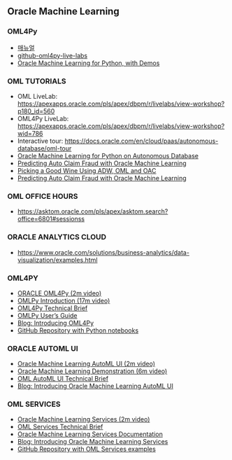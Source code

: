 ## Oracle Machine Learning
### OML4Py
* [매뉴얼](https://docs.oracle.com/en/database/oracle/machine-learning/oml4py/index.html)
* [github-oml4py-live-labs](https://github.com/oracle/oracle-db-examples/tree/master/machine-learning/labs/oml4py-live-labs)
* [Oracle Machine Learning for Python, with Demos](https://www.youtube.com/watch?v=R9xvrXeSaVI&t=1776s)
### OML TUTORIALS
* OML LiveLab: https://apexapps.oracle.com/pls/apex/dbpm/r/livelabs/view-workshop?p180_id=560
* OML4Py LiveLab: https://apexapps.oracle.com/pls/apex/dbpm/r/livelabs/view-workshop?wid=786
* Interactive tour: https://docs.oracle.com/en/cloud/paas/autonomous-database/oml-tour
* [Oracle Machine Learning for Python on Autonomous Database ](https://apexapps.oracle.com/pls/apex/dbpm/r/livelabs/workshop-attendee-2?p210_workshop_id=786&p210_type=3&session=6993257296281)
* [Predicting Auto Claim Fraud with Oracle Machine Learning](https://apexapps.oracle.com/pls/apex/dbpm/r/livelabs/view-workshop?wid=786&clear=180&session=105071082550216)
* [Picking a Good Wine Using ADW, OML and OAC](https://apexapps.oracle.com/pls/apex/dbpm/r/livelabs/workshop-attendee-2?p210_workshop_id=807&p210_type=3&session=113438370286500)
* [Predicting Auto Claim Fraud with Oracle Machine Learning](https://apexapps.oracle.com/pls/apex/dbpm/r/livelabs/workshop-attendee-2?p210_workshop_id=782&p210_type=3&session=113438370286500)
### OML OFFICE HOURS 
* https://asktom.oracle.com/pls/apex/asktom.search?office=6801#sessionss
### ORACLE ANALYTICS CLOUD
* https://www.oracle.com/solutions/business-analytics/data-visualization/examples.html

### OML4PY 
* [ORACLE OML4Py (2m video)]()
* [OMLPy Introduction (17m video)](https://www.youtube.com/watch?v=wciO-5CyS2M)
* [OML4Py Technical Brief](https://www.youtube.com/watch?v=P861m__PEMQ)
* [OMLPy User’s Guide](https://www.oracle.com/a/tech/docs/otn-batch1/oml4py-tech-brief.pdf)
* [Blog: Introducing OML4Py](https://docs.oracle.com/en/database/oracle/machine-learning/oml4py/1/mlpug/)
* [GitHub Repository with Python notebooks](https://github.com/oracle/oracle-db-examples/tree/master/machine-learning/notebooks/python)

### ORACLE AUTOML UI
* [Oracle Machine Learning AutoML UI (2m video)](https://www.youtube.com/watch?v=OJruGWToLrI)
* [Oracle Machine Learning Demonstration (6m video)](https://www.youtube.com/watch?v=yJGsfU9cmt0)
* [OML AutoML UI Technical Brief](https://www.oracle.com/a/tech/docs/otn-batch1/oml-automl-ui-tech-brief.pdf)
* [Blog: Introducing Oracle Machine Learning AutoML UI](https://blogs.oracle.com/machinelearning/introducing-oml-automl-user-interface)

### OML SERVICES
* [Oracle Machine Learning Services (2m video)](https://www.youtube.com/watch?v=ORu4AbilJSk)
* [OML Services Technical Brief](https://www.oracle.com/a/tech/docs/otn-batch1/oml-services-tech-brief.pdf)
* [Oracle Machine Learning Services Documentation](https://docs.oracle.com/en/database/oracle/machine-learning/omlss/omlss/)
* [Blog: Introducing Oracle Machine Learning Services](https://blogs.oracle.com/machinelearning/introducing-oracle-machine-learning-services)
* [GitHub Repository with OML Services examples](https://github.com/oracle/oracle-db-examples/tree/master/machine-learning/oml-services)
